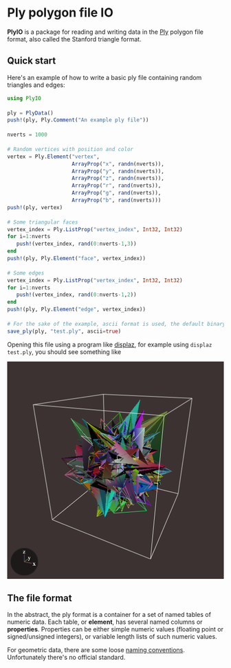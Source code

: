 # Ply polygon file IO

**PlyIO** is a package for reading and writing data in the
[Ply](http://paulbourke.net/dataformats/ply/) polygon file format, also called
the Stanford triangle format.

## Quick start

Here's an example of how to write a basic ply file containing random triangles
and edges:

```julia
using PlyIO

ply = PlyData()
push!(ply, Ply.Comment("An example ply file"))

nverts = 1000

# Random vertices with position and color
vertex = Ply.Element("vertex",
                     ArrayProp("x", randn(nverts)),
                     ArrayProp("y", randn(nverts)),
                     ArrayProp("z", randn(nverts)),
                     ArrayProp("r", rand(nverts)),
                     ArrayProp("g", rand(nverts)),
                     ArrayProp("b", rand(nverts)))
push!(ply, vertex)

# Some triangular faces
vertex_index = Ply.ListProp("vertex_index", Int32, Int32)
for i=1:nverts
   push!(vertex_index, rand(0:nverts-1,3))
end
push!(ply, Ply.Element("face", vertex_index))

# Some edges
vertex_index = Ply.ListProp("vertex_index", Int32, Int32)
for i=1:nverts
   push!(vertex_index, rand(0:nverts-1,2))
end
push!(ply, Ply.Element("edge", vertex_index))

# For the sake of the example, ascii format is used, the default binary mode is faster.
save_ply(ply, "test.ply", ascii=true)
```

Opening this file using a program like
[displaz](https://github.com/c42f/displaz), for example using `displaz test.ply`,
you should see something like

![Example one](doc/example1.png)

## The file format

In the abstract, the ply format is a container for a set of named tables of
numeric data.  Each table, or **element**, has several named columns or
**properties**.  Properties can be either simple numeric values (floating point
or signed/unsigned integers), or variable length lists of such numeric values.

For geometric data, there are some loose
[naming conventions](http://paulbourke.net/dataformats/ply/).  Unfortunately
there's no official standard.
